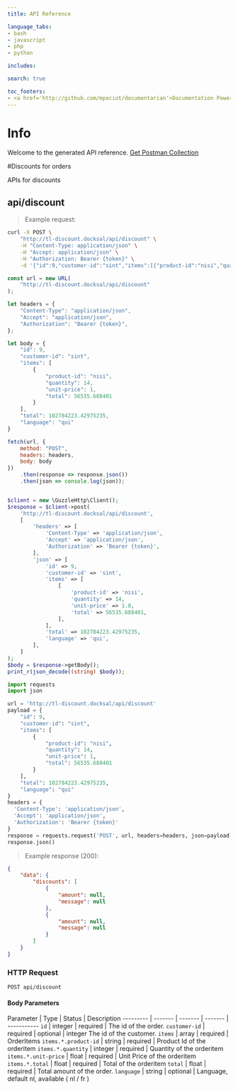 ```yaml
---
title: API Reference

language_tabs:
- bash
- javascript
- php
- python

includes:

search: true

toc_footers:
- <a href='http://github.com/mpociot/documentarian'>Documentation Powered by Documentarian</a>
---
```

<!-- START_INFO -->
# Info

Welcome to the generated API reference.
[Get Postman Collection](http://tl-discount.docksal/docs/collection.json)

<!-- END_INFO -->

#Discounts for orders


APIs for discounts
<!-- START_2932a8824bf86fbc99b8ebca644edd5e -->
## api/discount
> Example request:

```bash
curl -X POST \
    "http://tl-discount.docksal/api/discount" \
    -H "Content-Type: application/json" \
    -H "Accept: application/json" \
    -H "Authorization: Bearer {token}" \
    -d '{"id":9,"customer-id":"sint","items":[{"product-id":"nisi","quantity":14,"unit-price":1,"total":56535.688401}],"total":102784223.42975235,"language":"qui"}'

```

```javascript
const url = new URL(
    "http://tl-discount.docksal/api/discount"
);

let headers = {
    "Content-Type": "application/json",
    "Accept": "application/json",
    "Authorization": "Bearer {token}",
};

let body = {
    "id": 9,
    "customer-id": "sint",
    "items": [
        {
            "product-id": "nisi",
            "quantity": 14,
            "unit-price": 1,
            "total": 56535.688401
        }
    ],
    "total": 102784223.42975235,
    "language": "qui"
}

fetch(url, {
    method: "POST",
    headers: headers,
    body: body
})
    .then(response => response.json())
    .then(json => console.log(json));
```

```php

$client = new \GuzzleHttp\Client();
$response = $client->post(
    'http://tl-discount.docksal/api/discount',
    [
        'headers' => [
            'Content-Type' => 'application/json',
            'Accept' => 'application/json',
            'Authorization' => 'Bearer {token}',
        ],
        'json' => [
            'id' => 9,
            'customer-id' => 'sint',
            'items' => [
                [
                    'product-id' => 'nisi',
                    'quantity' => 14,
                    'unit-price' => 1.0,
                    'total' => 56535.688401,
                ],
            ],
            'total' => 102784223.42975235,
            'language' => 'qui',
        ],
    ]
);
$body = $response->getBody();
print_r(json_decode((string) $body));
```

```python
import requests
import json

url = 'http://tl-discount.docksal/api/discount'
payload = {
    "id": 9,
    "customer-id": "sint",
    "items": [
        {
            "product-id": "nisi",
            "quantity": 14,
            "unit-price": 1,
            "total": 56535.688401
        }
    ],
    "total": 102784223.42975235,
    "language": "qui"
}
headers = {
  'Content-Type': 'application/json',
  'Accept': 'application/json',
  'Authorization': 'Bearer {token}'
}
response = requests.request('POST', url, headers=headers, json=payload)
response.json()
```


> Example response (200):

```json
{
    "data": {
        "discounts": [
            {
                "amount": null,
                "message": null
            },
            {
                "amount": null,
                "message": null
            }
        ]
    }
}
```

### HTTP Request
`POST api/discount`

#### Body Parameters
Parameter | Type | Status | Description
--------- | ------- | ------- | ------- | -----------
    `id` | integer |  required  | The id of the order.
        `customer-id` | required |  optional  | integer The id of the customer.
        `items` | array |  required  | OrderItems
        `items.*.product-id` | string |  required  | Product Id of the orderitem
        `items.*.quantity` | integer |  required  | Quantity of the orderitem
        `items.*.unit-price` | float |  required  | Unit Price of the orderitem
        `items.*.total` | float |  required  | Total of the orderitem
        `total` | float |  required  | Total amount of the order.
        `language` | string |  optional  | Language, default nl, available ( nl / fr )
    
<!-- END_2932a8824bf86fbc99b8ebca644edd5e -->


